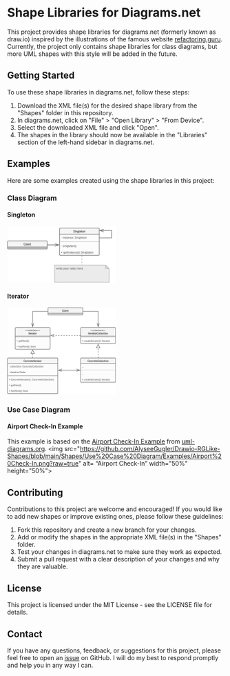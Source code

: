 # Shape Libraries for Diagrams.net
This project provides shape libraries for diagrams.net (formerly known as draw.io) inspired by the illustrations of the famous website [refactoring.guru](https://refactoring.guru). Currently, the project only contains shape libraries for class diagrams, but more UML shapes with this style will be added in the future.

## Getting Started
To use these shape libraries in diagrams.net, follow these steps:

1. Download the XML file(s) for the desired shape library from the "Shapes" folder in this repository.
2. In diagrams.net, click on "File" > "Open Library" > "From Device".
3. Select the downloaded XML file and click "Open".
4. The shapes in the library should now be available in the "Libraries" section of the left-hand sidebar in diagrams.net.

## Examples
Here are some examples created using the shape libraries in this project:
### Class Diagram
#### Singleton
<img src="https://github.com/AlyseeGugler/Drawio-RGLike-Shapes/blob/main/Shapes/Class%20Diagram/Examples/Singleton.png?raw=true" alt= “Singleton” width="50%" height="50%">

#### Iterator
<img src="https://github.com/AlyseeGugler/Drawio-RGLike-Shapes/blob/main/Shapes/Class%20Diagram/Examples/Iterator.png?raw=true" alt= “Iterator” width="50%" height="50%">

### Use Case Diagram
#### Airport Check-In Example
This example is based on the [Airport Check-In Example](https://www.uml-diagrams.org/airport-checkin-uml-use-case-diagram-example.html) from [uml-diagrams.org](https://uml-diagrams.org).
<img src="https://github.com/AlyseeGugler/Drawio-RGLike-Shapes/blob/main/Shapes/Use%20Case%20Diagram/Examples/Airport%20Check-In.png?raw=true" alt= “Airport Check-In” width="50%" height="50%">

## Contributing
Contributions to this project are welcome and encouraged! If you would like to add new shapes or improve existing ones, please follow these guidelines:

1. Fork this repository and create a new branch for your changes.
2. Add or modify the shapes in the appropriate XML file(s) in the "Shapes" folder.
3. Test your changes in diagrams.net to make sure they work as expected.
4. Submit a pull request with a clear description of your changes and why they are valuable.
## License
This project is licensed under the MIT License - see the LICENSE file for details.

## Contact
If you have any questions, feedback, or suggestions for this project, please feel free to open an [issue](https://github.com/AlyseeGugler/Drawio-RGLike-Shapes/issues) on GitHub. I will do my best to respond promptly and help you in any way I can.
